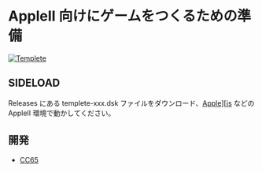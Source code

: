 # AppleII 向けにゲームをつくるための準備

[![Templete](http://img.youtube.com/vi/-e1odH8IzAk/0.jpg)](https://www.youtube.com/watch?v=-e1odH8IzAk)

## SIDELOAD
Releases にある templete-xxx.dsk ファイルをダウンロード、[Apple\]\[js](https://www.scullinsteel.com/apple2/) などの AppleII 環境で動かしてください。

## 開発
- [CC65](https://cc65.github.io)

